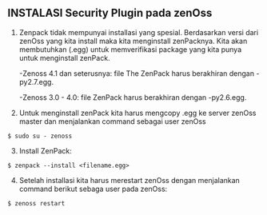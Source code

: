 ## INSTALASI Security Plugin pada zenOss


1. Zenpack tidak mempunyai installasi yang spesial. Berdasarkan versi dari zenOss yang kita install maka kita menginstall zenPacknya. Kita akan membutuhkan (.egg) untuk memverifikasi package yang kita punya untuk menginstall zenPack.

   -Zenoss 4.1 dan seterusnya: file The ZenPack harus berakhiran dengan -py2.7.egg.

   -Zenoss 3.0 - 4.0: file ZenPack harus berakhiran dengan -py2.6.egg.
2. Untuk menginstall zenPack kita harus mengcopy .egg ke server zenOss master dan menjalankan command sebagai user zenOss

  ```
  $ sudo su - zenoss
  ```
3. Install ZenPack:

  ```
  $ zenpack --install <filename.egg>
  ```
4. Setelah installasi kita harus merestart zenOss dengan menjalankan command berikut sebaga user pada zenOss:

  ```
  $ zenoss restart
  ```